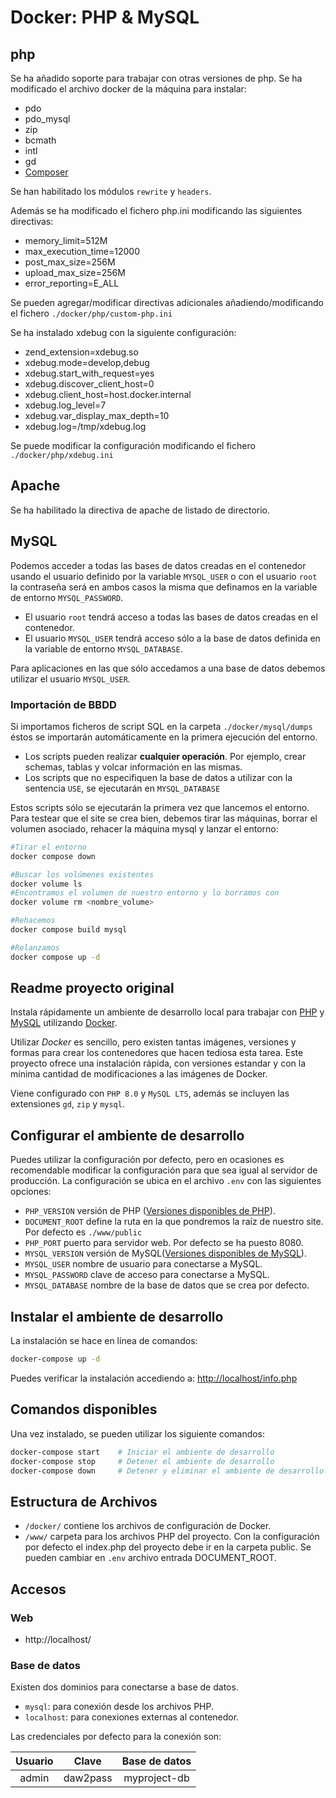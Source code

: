 # Docker: PHP & MySQL

## php
Se ha añadido soporte para trabajar con otras versiones de php. Se ha modificado el archivo docker de la máquina para instalar:

* pdo
* pdo_mysql
* zip
* bcmath
* intl
* gd
* [Composer](https://getcomposer.org/)

Se han habilitado los módulos `rewrite` y `headers`. 

Además se ha modificado el fichero php.ini modificando las siguientes directivas:

* memory_limit=512M
* max_execution_time=12000
* post_max_size=256M
* upload_max_size=256M
* error_reporting=E_ALL

Se pueden agregar/modificar directivas adicionales añadiendo/modificando el fichero `./docker/php/custom-php.ini`

Se ha instalado xdebug con la siguiente configuración:

* zend_extension=xdebug.so
* xdebug.mode=develop,debug
* xdebug.start_with_request=yes
* xdebug.discover_client_host=0
* xdebug.client_host=host.docker.internal
* xdebug.log_level=7
* xdebug.var_display_max_depth=10
* xdebug.log=/tmp/xdebug.log

Se puede modificar la configuración modificando el fichero `./docker/php/xdebug.ini`

## Apache
Se ha habilitado la directiva de apache de listado de directorio.

## MySQL
Podemos acceder a todas las bases de datos creadas en el contenedor usando el usuario definido por la variable `MYSQL_USER` o con el usuario `root` la contraseña será en ambos casos la misma que definamos en la variable de entorno `MYSQL_PASSWORD`.

* El usuario `root` tendrá acceso a todas las bases de datos creadas en el contenedor.
* El usuario `MYSQL_USER` tendrá acceso sólo a la base de datos definida en la variable de entorno `MYSQL_DATABASE`.

Para aplicaciones en las que sólo accedamos a una base de datos debemos utilizar el usuario `MYSQL_USER`.

### Importación de BBDD

Si importamos ficheros de script SQL en la carpeta `./docker/mysql/dumps` éstos se importarán automáticamente en la primera ejecución del entorno.

* Los scripts pueden realizar **cualquier operación**. Por ejemplo, crear schemas, tablas y volcar información en las mismas.
* Los scripts que no especifiquen la base de datos a utilizar con la sentencia `USE`, se ejecutarán en `MYSQL_DATABASE`

Estos scripts sólo se ejecutarán la primera vez que lancemos el entorno. Para testear que el site se crea bien, debemos tirar las máquinas, borrar el volumen asociado, rehacer la máquina mysql y lanzar el entorno:
```zsh
#Tirar el entorno
docker compose down

#Buscar los volúmenes existentes
docker volume ls
#Encontramos el volumen de nuestro entorno y lo borramos con 
docker volume rm <nombre_volume>

#Rehacemos
docker compose build mysql

#Relanzamos
docker compose up -d
```



Readme proyecto original
---

Instala rápidamente un ambiente de desarrollo local para trabajar con [PHP](https://www.php.net/) y [MySQL](https://www.mysql.com/) utilizando [Docker](https://www.docker.com). 

Utilizar *Docker* es sencillo, pero existen tantas imágenes, versiones y formas para crear los contenedores que hacen tediosa esta tarea. Este proyecto ofrece una instalación rápida, con versiones estandar y con la mínima cantidad de modificaciones a las imágenes de Docker. 

Viene configurado con  `PHP 8.0` y `MySQL LTS`, además se incluyen las extensiones `gd`, `zip` y `mysql`.

## Configurar el ambiente de desarrollo

Puedes utilizar la configuración por defecto, pero en ocasiones es recomendable modificar la configuración para que sea igual al servidor de producción. La configuración se ubica en el archivo `.env` con las siguientes opciones:

* `PHP_VERSION` versión de PHP ([Versiones disponibles de PHP](https://github.com/docker-library/docs/blob/master/php/README.md#supported-tags-and-respective-dockerfile-links)).
* `DOCUMENT_ROOT` define la ruta en la que pondremos la raíz de nuestro site. Por defecto es `./www/public`
* `PHP_PORT` puerto para servidor web. Por defecto se ha puesto 8080.
* `MYSQL_VERSION` versión de MySQL([Versiones disponibles de MySQL](https://hub.docker.com/_/mysql)).
* `MYSQL_USER` nombre de usuario para conectarse a MySQL.
* `MYSQL_PASSWORD` clave de acceso para conectarse a MySQL.
* `MYSQL_DATABASE` nombre de la base de datos que se crea por defecto.

## Instalar el ambiente de desarrollo

La instalación se hace en línea de comandos:

```zsh
docker-compose up -d
```
Puedes verificar la instalación accediendo a: [http://localhost/info.php](http://localhost/info.php)

## Comandos disponibles

Una vez instalado, se pueden utilizar los siguiente comandos:

```zsh
docker-compose start    # Iniciar el ambiente de desarrollo
docker-compose stop     # Detener el ambiente de desarrollo
docker-compose down     # Detener y eliminar el ambiente de desarrollo.
```

## Estructura de Archivos

* `/docker/` contiene los archivos de configuración de Docker.
* `/www/` carpeta para los archivos PHP del proyecto. Con la configuración por defecto el index.php del proyecto debe ir en la carpeta public. Se pueden cambiar en `.env` archivo entrada DOCUMENT_ROOT.

## Accesos

### Web

* http://localhost/

### Base de datos

Existen dos dominios para conectarse a base de datos.

* `mysql`: para conexión desde los archivos PHP.
* `localhost`: para conexiones externas al contenedor.

Las credenciales por defecto para la conexión son:

| Usuario | Clave | Base de datos |
|:---:|:---:|:---:|
| admin | daw2pass | myproject-db |
